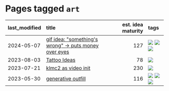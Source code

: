 # Pages tagged `art`

|last_modified|title|est. idea maturity|tags
|:---|:---|---:|:---|
|2024-05-07|[gif idea: "something's wrong" -> puts money over eyes](../ducktales_gif.md)|127|[![](https://img.shields.io/badge/tag-art-50c04b)](../tags/art.md) [![](https://img.shields.io/badge/tag-ducktales-e13c2b)](../tags/ducktales.md) [![](https://img.shields.io/badge/tag-gif-297b32)](../tags/gif.md)|
|2023-08-03|[Tattoo Ideas](../ai_art_tattoo_inspo_board.md)|78|[![](https://img.shields.io/badge/tag-art-50c04b)](../tags/art.md)|
|2023-07-21|[klmc2 as video init](../klmc2_as_video_init.md)|230|[![](https://img.shields.io/badge/tag-art-50c04b)](../tags/art.md)|
|2023-05-30|[generative outfill](../generative_outfill.md)|116|[![](https://img.shields.io/badge/tag-art-50c04b)](../tags/art.md) [![](https://img.shields.io/badge/tag-notebook-4072a1)](../tags/notebook.md) [![](https://img.shields.io/badge/tag-tooling-77485f)](../tags/tooling.md)|